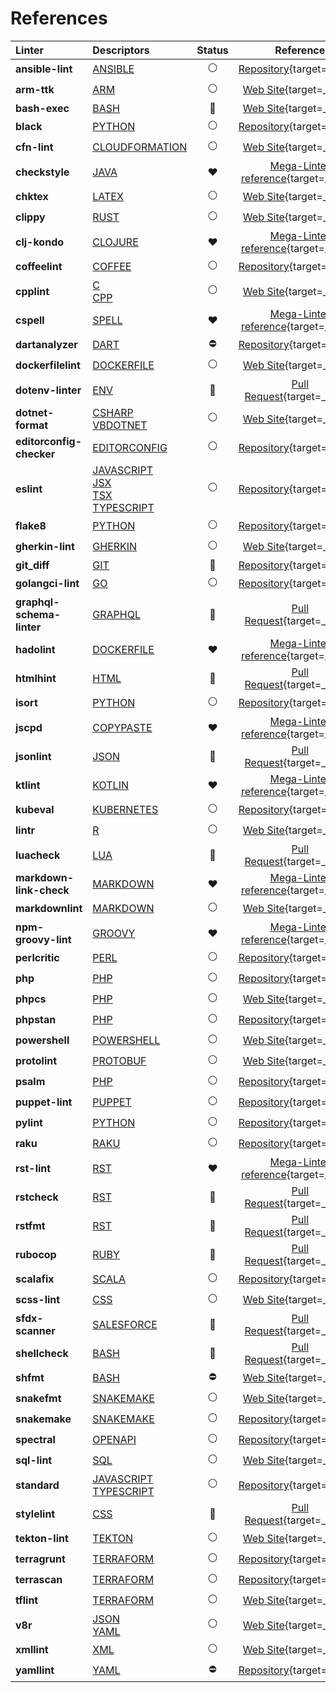 <!-- markdownlint-disable -->

# References

| Linter | Descriptors | Status | Reference |
| :----  | :---------- | :----: | :-------: |
| **ansible-lint** | [ANSIBLE](descriptors/ansible_ansible_lint.md) | :white_circle: | [Repository](https://github.com/ansible/ansible-lint){target=_blank} |
| **arm-ttk** | [ARM](descriptors/arm_arm_ttk.md) | :white_circle: | [Web Site](https://github.com/Azure/arm-ttk){target=_blank} |
| **bash-exec** | [BASH](descriptors/bash_bash_exec.md) | :no_entry_sign: | [Web Site](https://tiswww.case.edu/php/chet/bash/bashtop.html){target=_blank} |
| **black** | [PYTHON](descriptors/python_black.md) | :white_circle: | [Repository](https://github.com/psf/black){target=_blank} |
| **cfn-lint** | [CLOUDFORMATION](descriptors/cloudformation_cfn_lint.md) | :white_circle: | [Web Site](https://github.com/martysweet/cfn-lint){target=_blank} |
| **checkstyle** | [JAVA](descriptors/java_checkstyle.md) | :heart: | [Mega-Linter reference](https://checkstyle.sourceforge.io/index.html#Related_Tools_Active_Tools){target=_blank} |
| **chktex** | [LATEX](descriptors/latex_chktex.md) | :white_circle: | [Web Site](https://www.nongnu.org/chktex){target=_blank} |
| **clippy** | [RUST](descriptors/rust_clippy.md) | :white_circle: | [Web Site](https://github.com/rust-lang/rust-clippy){target=_blank} |
| **clj-kondo** | [CLOJURE](descriptors/clojure_clj_kondo.md) | :heart: | [Mega-Linter reference](https://github.com/borkdude/clj-kondo/blob/master/doc/ci-integration.md#github){target=_blank} |
| **coffeelint** | [COFFEE](descriptors/coffee_coffeelint.md) | :white_circle: | [Repository](https://github.com/clutchski/coffeelint){target=_blank} |
| **cpplint** | [C](descriptors/c_cpplint.md)<br/> [CPP](descriptors/cpp_cpplint.md) | :white_circle: | [Web Site](https://github.com/cpplint/cpplint){target=_blank} |
| **cspell** | [SPELL](descriptors/spell_cspell.md) | :heart: | [Mega-Linter reference](https://github.com/streetsidesoftware/cspell/tree/master/packages/cspell#mega-linter){target=_blank} |
| **dartanalyzer** | [DART](descriptors/dart_dartanalyzer.md) | :no_entry: | [Repository](https://github.com/dart-lang/sdk){target=_blank} |
| **dockerfilelint** | [DOCKERFILE](descriptors/dockerfile_dockerfilelint.md) | :white_circle: | [Web Site](https://github.com/replicatedhq/dockerfilelint){target=_blank} |
| **dotenv-linter** | [ENV](descriptors/env_dotenv_linter.md) | :construction: | [Pull Request](https://github.com/dotenv-linter/dotenv-linter.github.io/pull/24){target=_blank} |
| **dotnet-format** | [CSHARP](descriptors/csharp_dotnet_format.md)<br/> [VBDOTNET](descriptors/vbdotnet_dotnet_format.md) | :white_circle: | [Web Site](https://github.com/dotnet/format){target=_blank} |
| **editorconfig-checker** | [EDITORCONFIG](descriptors/editorconfig_editorconfig_checker.md) | :white_circle: | [Repository](https://github.com/editorconfig-checker/editorconfig-checker){target=_blank} |
| **eslint** | [JAVASCRIPT](descriptors/javascript_eslint.md)<br/> [JSX](descriptors/jsx_eslint.md)<br/> [TSX](descriptors/tsx_eslint.md)<br/> [TYPESCRIPT](descriptors/typescript_eslint.md) | :white_circle: | [Repository](https://github.com/eslint/eslint){target=_blank} |
| **flake8** | [PYTHON](descriptors/python_flake8.md) | :white_circle: | [Repository](https://github.com/PyCQA/flake8){target=_blank} |
| **gherkin-lint** | [GHERKIN](descriptors/gherkin_gherkin_lint.md) | :white_circle: | [Web Site](https://github.com/vsiakka/gherkin-lint){target=_blank} |
| **git_diff** | [GIT](descriptors/git_git_diff.md) | :no_entry_sign: | [Repository](https://github.com/git/git){target=_blank} |
| **golangci-lint** | [GO](descriptors/go_golangci_lint.md) | :white_circle: | [Repository](https://github.com/golangci/golangci-lint){target=_blank} |
| **graphql-schema-linter** | [GRAPHQL](descriptors/graphql_graphql_schema_linter.md) | :construction: | [Pull Request](https://github.com/cjoudrey/graphql-schema-linter/pull/272){target=_blank} |
| **hadolint** | [DOCKERFILE](descriptors/dockerfile_hadolint.md) | :heart: | [Mega-Linter reference](https://github.com/hadolint/hadolint/blob/master/docs/INTEGRATION.md#mega-linter){target=_blank} |
| **htmlhint** | [HTML](descriptors/html_htmlhint.md) | :construction: | [Pull Request](https://github.com/htmlhint/HTMLHint/pull/579/files){target=_blank} |
| **isort** | [PYTHON](descriptors/python_isort.md) | :white_circle: | [Repository](https://github.com/PyCQA/isort){target=_blank} |
| **jscpd** | [COPYPASTE](descriptors/copypaste_jscpd.md) | :heart: | [Mega-Linter reference](https://github.com/kucherenko/jscpd#who-uses-jscpd){target=_blank} |
| **jsonlint** | [JSON](descriptors/json_jsonlint.md) | :construction: | [Pull Request](https://github.com/zaach/jsonlint/pull/127){target=_blank} |
| **ktlint** | [KOTLIN](descriptors/kotlin_ktlint.md) | :heart: | [Mega-Linter reference](https://github.com/pinterest/ktlint#-with-continuous-integration){target=_blank} |
| **kubeval** | [KUBERNETES](descriptors/kubernetes_kubeval.md) | :white_circle: | [Repository](https://github.com/instrumenta/kubeval){target=_blank} |
| **lintr** | [R](descriptors/r_lintr.md) | :white_circle: | [Web Site](https://github.com/jimhester/lintr){target=_blank} |
| **luacheck** | [LUA](descriptors/lua_luacheck.md) | :construction: | [Pull Request](https://github.com/luarocks/luacheck/pull/13){target=_blank} |
| **markdown-link-check** | [MARKDOWN](descriptors/markdown_markdown_link_check.md) | :heart: | [Mega-Linter reference](https://github.com/tcort/markdown-link-check#run-in-other-tools){target=_blank} |
| **markdownlint** | [MARKDOWN](descriptors/markdown_markdownlint.md) | :white_circle: | [Web Site](https://github.com/DavidAnson/markdownlint){target=_blank} |
| **npm-groovy-lint** | [GROOVY](descriptors/groovy_npm_groovy_lint.md) | :heart: | [Mega-Linter reference](https://nvuillam.github.io/npm-groovy-lint/#mega-linter){target=_blank} |
| **perlcritic** | [PERL](descriptors/perl_perlcritic.md) | :white_circle: | [Repository](https://github.com/Perl-Critic/Perl-Critic){target=_blank} |
| **php** | [PHP](descriptors/php_php.md) | :white_circle: | [Repository](https://github.com/php/php-src){target=_blank} |
| **phpcs** | [PHP](descriptors/php_phpcs.md) | :white_circle: | [Web Site](https://github.com/squizlabs/PHP_CodeSniffer){target=_blank} |
| **phpstan** | [PHP](descriptors/php_phpstan.md) | :white_circle: | [Repository](https://github.com/phpstan/phpstan){target=_blank} |
| **powershell** | [POWERSHELL](descriptors/powershell_powershell.md) | :white_circle: | [Web Site](https://github.com/PowerShell/PSScriptAnalyzer){target=_blank} |
| **protolint** | [PROTOBUF](descriptors/protobuf_protolint.md) | :white_circle: | [Web Site](https://github.com/yoheimuta/protolint){target=_blank} |
| **psalm** | [PHP](descriptors/php_psalm.md) | :white_circle: | [Repository](https://github.com/vimeo/psalm){target=_blank} |
| **puppet-lint** | [PUPPET](descriptors/puppet_puppet_lint.md) | :white_circle: | [Repository](https://github.com/rodjek/puppet-lint){target=_blank} |
| **pylint** | [PYTHON](descriptors/python_pylint.md) | :white_circle: | [Repository](https://github.com/PyCQA/pylint){target=_blank} |
| **raku** | [RAKU](descriptors/raku_raku.md) | :white_circle: | [Repository](https://github.com/rakudo/rakudo){target=_blank} |
| **rst-lint** | [RST](descriptors/rst_rst_lint.md) | :heart: | [Mega-Linter reference](https://github.com/twolfson/restructuredtext-lint/wiki/Integration-in-other-tools#integration-in-other-tools){target=_blank} |
| **rstcheck** | [RST](descriptors/rst_rstcheck.md) | :construction: | [Pull Request](https://github.com/myint/rstcheck/pull/73){target=_blank} |
| **rstfmt** | [RST](descriptors/rst_rstfmt.md) | :construction: | [Pull Request](https://github.com/dzhu/rstfmt/pull/1){target=_blank} |
| **rubocop** | [RUBY](descriptors/ruby_rubocop.md) | :construction: | [Pull Request](https://github.com/rubocop-hq/rubocop/pull/9256){target=_blank} |
| **scalafix** | [SCALA](descriptors/scala_scalafix.md) | :white_circle: | [Repository](https://github.com/scalacenter/scalafix){target=_blank} |
| **scss-lint** | [CSS](descriptors/css_scss_lint.md) | :white_circle: | [Web Site](https://github.com/sds/scss-lint){target=_blank} |
| **sfdx-scanner** | [SALESFORCE](descriptors/salesforce_sfdx_scanner.md) | :construction: | [Pull Request](https://github.com/forcedotcom/sfdx-scanner/pull/307){target=_blank} |
| **shellcheck** | [BASH](descriptors/bash_shellcheck.md) | :construction: | [Pull Request](https://github.com/koalaman/shellcheck/pull/2076){target=_blank} |
| **shfmt** | [BASH](descriptors/bash_shfmt.md) | :no_entry: | [Web Site](https://github.com/mvdan/sh){target=_blank} |
| **snakefmt** | [SNAKEMAKE](descriptors/snakemake_snakefmt.md) | :white_circle: | [Web Site](https://github.com/snakemake/snakefmt){target=_blank} |
| **snakemake** | [SNAKEMAKE](descriptors/snakemake_snakemake.md) | :white_circle: | [Repository](https://github.com/snakemake/snakemake){target=_blank} |
| **spectral** | [OPENAPI](descriptors/openapi_spectral.md) | :white_circle: | [Repository](https://github.com/stoplightio/spectral){target=_blank} |
| **sql-lint** | [SQL](descriptors/sql_sql_lint.md) | :white_circle: | [Web Site](https://github.com/joereynolds/sql-lint){target=_blank} |
| **standard** | [JAVASCRIPT](descriptors/javascript_standard.md)<br/> [TYPESCRIPT](descriptors/typescript_standard.md) | :white_circle: | [Repository](https://github.com/standard/standard){target=_blank} |
| **stylelint** | [CSS](descriptors/css_stylelint.md) | :construction: | [Pull Request](https://github.com/stylelint/stylelint/pull/5088){target=_blank} |
| **tekton-lint** | [TEKTON](descriptors/tekton_tekton_lint.md) | :white_circle: | [Web Site](https://github.com/IBM/tekton-lint){target=_blank} |
| **terragrunt** | [TERRAFORM](descriptors/terraform_terragrunt.md) | :white_circle: | [Repository](https://github.com/gruntwork-io/terragrunt){target=_blank} |
| **terrascan** | [TERRAFORM](descriptors/terraform_terrascan.md) | :white_circle: | [Repository](https://github.com/accurics/terrascan){target=_blank} |
| **tflint** | [TERRAFORM](descriptors/terraform_tflint.md) | :white_circle: | [Web Site](https://github.com/terraform-linters/tflint){target=_blank} |
| **v8r** | [JSON](descriptors/json_v8r.md)<br/> [YAML](descriptors/yaml_v8r.md) | :white_circle: | [Web Site](https://github.com/chris48s/v8r){target=_blank} |
| **xmllint** | [XML](descriptors/xml_xmllint.md) | :white_circle: | [Web Site](http://xmlsoft.org/xmllint.html){target=_blank} |
| **yamllint** | [YAML](descriptors/yaml_yamllint.md) | :no_entry: | [Repository](https://github.com/adrienverge/yamllint){target=_blank} |
